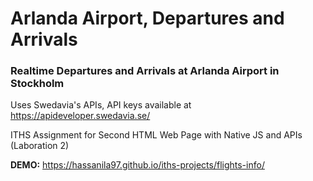 # Arlanda Airport, Departures and Arrivals

### Realtime Departures and Arrivals at Arlanda Airport in Stockholm

Uses Swedavia's APIs, API keys available at https://apideveloper.swedavia.se/

ITHS Assignment for Second HTML Web Page with Native JS and APIs (Laboration 2)

**DEMO:** https://hassanila97.github.io/iths-projects/flights-info/

